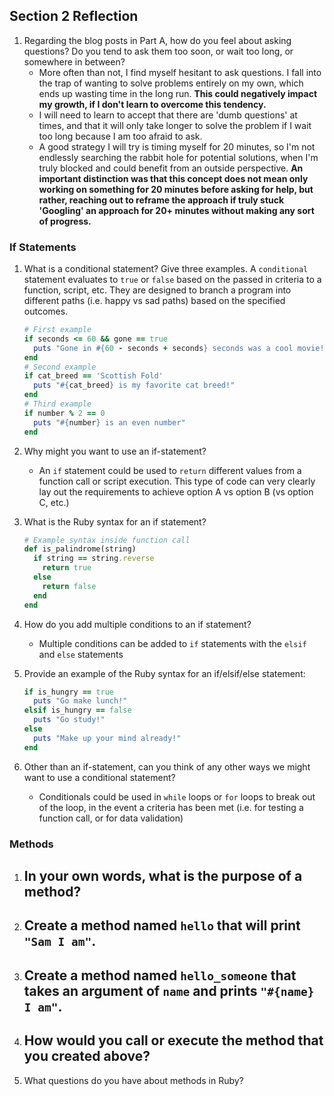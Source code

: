 ## Section 2 Reflection

1. Regarding the blog posts in Part A, how do you feel about asking questions? Do you tend to ask them too soon, or wait too long, or somewhere in between?
   - More often than not, I find myself hesitant to ask questions. I fall into the trap of wanting to solve problems entirely on my own, which ends up wasting time in the long run. __This could negatively impact my growth, if I don't learn to overcome this tendency.__
   - I will need to learn to accept that there are 'dumb questions' at times, and that it will only take longer to solve the problem if I wait too long because I am too afraid to ask.
   - A good strategy I will try is timing myself for 20 minutes, so I'm not endlessly searching the rabbit hole for potential solutions, when I'm truly blocked and could benefit from an outside perspective. __An important distinction was that this concept does not mean only working on something for 20 minutes before asking for help, but rather, reaching out to reframe the approach if truly stuck 'Googling' an approach for 20+ minutes without making any sort of progress.__

### If Statements

1. What is a conditional statement? Give three examples.
A `conditional` statement evaluates to `true` or `false` based on the passed in criteria to a function, script, etc. They are designed to branch a program into different paths (i.e. happy vs sad paths) based on the specified outcomes.
    ```ruby
    # First example
    if seconds <= 60 && gone == true
      puts "Gone in #{60 - seconds + seconds} seconds was a cool movie!"
    end
    # Second example
    if cat_breed == 'Scottish Fold'
      puts "#{cat_breed} is my favorite cat breed!"
    end
    # Third example
    if number % 2 == 0
      puts "#{number} is an even number"
    end
    ```

1. Why might you want to use an if-statement?
    - An `if` statement could be used to `return` different values from a function call or script execution. This type of code can very clearly lay out the requirements to achieve option A vs option B (vs option C, etc.)

1. What is the Ruby syntax for an if statement?
     ```ruby
     # Example syntax inside function call
     def is_palindrome(string)
       if string == string.reverse
         return true
       else
         return false
       end
     end
     ```

1. How do you add multiple conditions to an if statement?
    - Multiple conditions can be added to `if` statements with the `elsif` and `else` statements

1. Provide an example of the Ruby syntax for an if/elsif/else statement:
    ```ruby
    if is_hungry == true
      puts "Go make lunch!"
    elsif is_hungry == false
      puts "Go study!"
    else
      puts "Make up your mind already!"
    end
    ```

1. Other than an if-statement, can you think of any other ways we might want to use a conditional statement?
    - Conditionals could be used in `while` loops or `for` loops to break out of the loop, in the event a criteria has been met (i.e. for testing a function call, or for data validation)


### Methods

1. In your own words, what is the purpose of a method?
    - 

1. Create a method named `hello` that will print `"Sam I am"`.
    -

1. Create a method named `hello_someone` that takes an argument of `name` and prints `"#{name} I am"`.
    -

1. How would you call or execute the method that you created above?
    -

1. What questions do you have about methods in Ruby?
